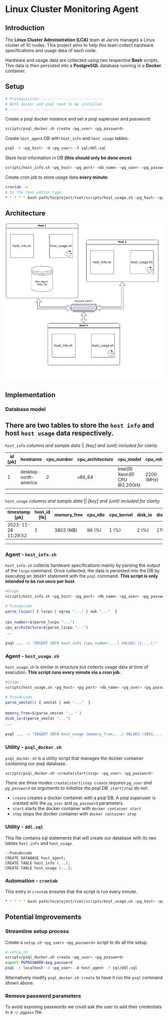 # Linux Cluster Monitoring Agent

## Introduction
The **Linux Cluster Administration (LCA)** team at Jarvis manages a Linux cluster of
10 nodes. This project aims to help this team  collect hardware  specifications 
and usage data of each node.

Hardware and usage data are collected using two respective **Bash** scripts. This data
is then persisted into a **PostgreSQL** database running in a **Docker** container.

## Setup
```python
# Prerequisites-----------------------------
# Both docker and psql need to be installed
# ------------------------------------------
```
Create a psql docker instance and set a psql superuser and password:
``` bash
scripts/psql_docker.sh create <pg_user> <pg_password>
```
Create `host_agent` DB with `host_info` and `host_usage` tables:
```bash
psql -h <pg_host> -U <pg_user> -f sql/ddl.sql
```
Store host information in DB **(this should only be done once)**:
```bash
scripts/host_info.sh <pg_host> <pg_port> <db_name> <pg_user> <pg_password>
```
Create cron job to store usage data **every minute**:
```bash
crontab -e
# In the text editor type
* * * * * bash path/to/project/root/scripts/host_usage.sh <pg_host> <pg_port> <db_name> <pg_user> <pg_password> &>> /tmp/host_usage.log 
```

## Architecture
![Architecture Illustration](assets/linux-project.drawio.png "Architecture Illustration")

## Implementation

### Database model
There are two tables to store the `host info` and host `host usage` data
respectively.
---
`host_info` *columns and sample data* || *[key] and (unit) included for clarity*

| id [pk] | hostname               | cpu_number | cpu_architecture | cpu_model                     | cpu_mhz    | l2_cache | timestamp           | total_mem |
|---------|------------------------|------------|------------------|-------------------------------|------------|----------|---------------------|-----------|
| 1       | desktop-north-america  | 2          | x86_64           | Intel(R) Xeon(R) CPU @2.20GHz | 2200 (MHz) | 256 (KB) | 2024-08-19 11:29:59 | 3800 (MB) |
---
`host_usage` *columns and sample data* || *[key] and (unit) included for clarity*

| timestamp [pk]      | host_id [fk] | memory_free | cpu_idle | cpu_kernel | disk_io | disk_available |
|---------------------|--------------|-------------|----------|------------|---------|----------------|
| 2023-11-28 11:29:52 | 1            | 3803 (MB)   | 96 (%)   | 1 (%)      | 2 (%)   | 17000 (MB)     |
---

### Agent - `host_info.sh`
`host_info.sh` collects hardware specifications mainly by parsing the output of
the `lscpu` command. Once collected, the data is persisted into the DB by executing
an `INSERT` statement with the `psql` command. **This script is only intended to
be run once per host.**

```bash
#Usage
scripts/host_info.sh <pg_host> <pg_port> <db_name> <pg_user> <pg_password>
```
```bash
# Pseudocode
parse_lscpu() { lscpu | egrep "..." | awk "..."  }

cpu_number=$(parse_lscpu "...")
cpu_architecture=$(parse_lscpu "...")
...

psql ... -c "INSERT INTO host_info (cpu_number,...) VALUES (2,...);" 
```

### Agent - `host_usage.sh`
`host_usage.sh`  is similar in structure but collects usage data at time of execution.
**This script runs every minute via a cron job.**

```bash
#Usage
scripts/host_usage.sh <pg_host> <pg_port> <db_name> <pg_user> <pg_password>
```
```bash
# Pseudocode
parse_vmstat() { vmstat | awk "..."  }

memory_free=$(parse_vmstat "..." )
disk_io=$(parse_vmstat "...")
...

psql ... -c "INSERT INTO host_usage (memory_free,...) VALUES (3803,...);" 
```

### Utility - `psql_docker.sh`
`psql_docker.sh` is a utility script that manages the docker container containing
our psql database.
```bash
scripts/psql_docker.sh <create|start|stop> <pg_user> <pg_password>
```
*There are three modes `create|start|stop`.
`create` requires `pg_user` and `pg_password` as  arguments to initialize 
the psql DB. `start|stop` do not.*

- `create` creates a docker container with a psql DB. A psql superuser is created
with the `pg_user` and `pg_password` parameters.
- `start` starts the docker container with `docker container start`
- `stop` stops the docker container with `docker container stop`

### Utility - `ddl.sql`
This file contains sql statements that will create our database with its two tables
`host_info` and `host_usage`.
```psql
--Pseudocode
CREATE DATABASE host_agent;
CREATE TABLE host_info (...);
CREATE TABLE host_usage (...);
```

### Automation - `crontab`
This entry in `crontab` ensures that the script is run every minute.
```bash
* * * * * bash path/to/project/root/scripts/host_usage.sh <pg_host> <pg_port> <db_name> <pg_user> <pg_password> &>> /tmp/host_usage.log  
```

## Potential Improvements

### Streamline setup process
Create a `setup.sh <pg_user> <pg_password>` script to do all the setup.
```bash
# setup.sh
scripts/psql_docker.sh create <pg_user> <pg_password>
export PGPASSWORD=$pg_password
psql -h localhost -U <pg_user> -d host_agent -f sql/ddl.sql
```
Alternatively modify `psql_docker.sh create` to have it run the `psql` command
shown above.

### Remove password parameters
To avoid exposing passwords we could ask the user to add their credentials in a 
`~/.pgpass` file.